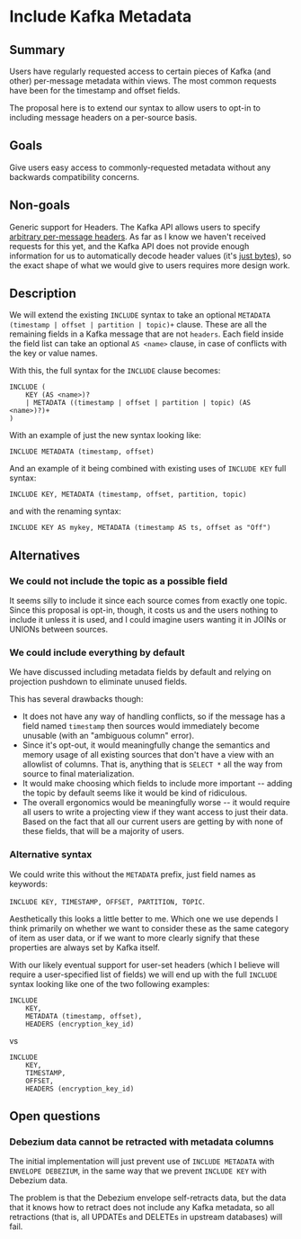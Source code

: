 # Include Kafka Metadata

## Summary

Users have regularly requested access to certain pieces of Kafka (and other)
per-message metadata within views. The most common requests have been for the
timestamp and offset fields.

The proposal here is to extend our syntax to allow users to opt-in to including
message headers on a per-source basis.

## Goals

Give users easy access to commonly-requested metadata without any backwards
compatibility concerns.

## Non-goals

Generic support for Headers. The Kafka API allows users to specify [arbitrary
per-message headers][headers-javadoc]. As far as I know we haven't received
requests for this yet, and the Kafka API does not provide enough information for
us to automatically decode header values (it's [just bytes][headers-rustdoc]),
so the exact shape of what we would give to users requires more design work.

[headers-javadoc]: https://kafka.apache.org/27/javadoc/org/apache/kafka/connect/header/Headers.html
[headers-rustdoc]: https://docs.rs/rdkafka/0.26.0/rdkafka/message/trait.Headers.html

## Description

We will extend the existing `INCLUDE` syntax to take an optional `METADATA
(timestamp | offset | partition | topic)+` clause. These are all the remaining
fields in a Kafka message that are not `headers`. Each field inside the field
list can take an optional `AS <name>` clause, in case of conflicts with the key
or value names.

With this, the full syntax for the `INCLUDE` clause becomes:

```
INCLUDE (
    KEY (AS <name>)?
    | METADATA ((timestamp | offset | partition | topic) (AS <name>)?)+
)
```

With an example of just the new syntax looking like:

`INCLUDE METADATA (timestamp, offset)`

And an example of it being combined with existing uses of `INCLUDE KEY` full
syntax:

`INCLUDE KEY, METADATA (timestamp, offset, partition, topic)`

and with the renaming syntax:

`INCLUDE KEY AS mykey, METADATA (timestamp AS ts, offset as "Off")`

## Alternatives

### We could not include the topic as a possible field

It seems silly to include it since each source comes from exactly one topic.
Since this proposal is opt-in, though, it costs us and the users nothing to
include it unless it is used, and I could imagine users wanting it in JOINs or
UNIONs between sources.

### We could include everything by default

We have discussed including metadata fields by default and relying on projection
pushdown to eliminate unused fields.

This has several drawbacks though:

* It does not have any way of handling conflicts, so if the message has a field
  named `timestamp` then sources would immediately become unusable (with an
  "ambiguous column" error).
* Since it's opt-out, it would meaningfully change the semantics and memory
  usage of all existing sources that don't have a view with an allowlist of
  columns. That is, anything that is `SELECT *` all the way from source to final
  materialization.
* It would make choosing which fields to include more important -- adding the
  topic by default seems like it would be kind of ridiculous.
* The overall ergonomics would be meaningfully worse -- it would require all
  users to write a projecting view if they want access to just their data. Based
  on the fact that all our current users are getting by with none of these
  fields, that will be a majority of users.

### Alternative syntax

We could write this without the `METADATA` prefix, just field names as keywords:

`INCLUDE KEY, TIMESTAMP, OFFSET, PARTITION, TOPIC`.

Aesthetically this looks a little better to me. Which one we use depends I think
primarily on whether we want to consider these as the same category of item as
user data, or if we want to more clearly signify that these properties are
always set by Kafka itself.

With our likely eventual support for user-set headers (which I believe will
require a user-specified list of fields) we will end up with the full `INCLUDE`
syntax looking like one of the two following examples:

```
INCLUDE
    KEY,
    METADATA (timestamp, offset),
    HEADERS (encryption_key_id)
```

vs

```
INCLUDE
    KEY,
    TIMESTAMP,
    OFFSET,
    HEADERS (encryption_key_id)
```

## Open questions

### Debezium data cannot be retracted with metadata columns

The initial implementation will just prevent use of `INCLUDE METADATA` with
`ENVELOPE DEBEZIUM`, in the same way that we prevent `INCLUDE KEY` with Debezium
data.

The problem is that the Debezium envelope self-retracts data, but the data that
it knows how to retract does not include any Kafka metadata, so all retractions
(that is, all UPDATEs and DELETEs in upstream databases) will fail.
